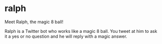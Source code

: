 # ralph
Meet Ralph, the magic 8 ball!

Ralph is a Twitter bot who works like a magic 8 ball. You tweet at him to ask it a yes or no question and he will reply with a magic answer.